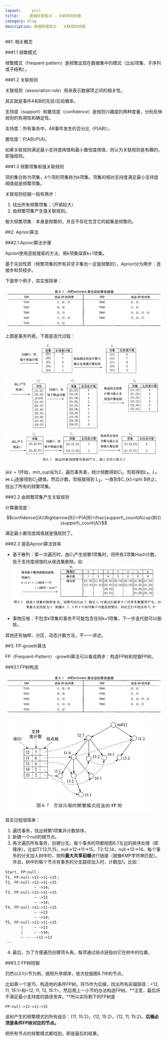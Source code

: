 ```yaml
---
layout:     post
title:     数据挖掘笔记 - 关联规则挖掘
category: blog
description: 数据挖掘笔记 - 关联规则挖掘
---
```


##1. 相关概念

###1.1 频繁模式

频繁模式（frequent pattern）是频繁出现在数据集中的模式（比如项集、子序列或子结构）。

###1.2 关联规则

关联规则（association rule）用来表示数据项之间的相关性。

其实就是事件A和B的先验/后验概率。

支持度（support）和置信度（confidence）是规则兴趣度的两种度量，分别反映规则的有用性和确定性。

支持度：所有事务中，AB事件发生的百分比（$P(AB)$）。

置信度：$P(AB)/P(A)$。

如果关联规则满足最小支持度阈值和最小置信度阈值，则认为关联规则是有趣的，即强规则。

###1.3 频繁项集和强关联规则

项的集合称为项集，$k$个项的项集称为$k$项集。项集的相对支持度满足最小支持度阈值就是频繁项集。

关联规则挖掘一般有两步：
1. 找出所有频繁项集；（开销较大）
2. 由频繁项集产生强关联规则。

极大频繁项集：本身是频繁的，并且不存在包含它的超集是频繁的。

##2. Apriori算法


###2.1 Apriori算法步骤

Apriori使用逐层搜索的方法，用k项集探索k+1项集。

基于先验性质（频繁项集的所有非空子集也一定是频繁的），Apriori分为两步：连接步和剪枝步。

下面举个例子，其实很简单：

![Git Bash](/images/hadoop-2/1465405416187.png)

上图是事务列表，下面是迭代过程：

![Git Bash](/images/hadoop-2/1465405478337.png)

从$k=1$开始，$min\_sup$设为2，遍历事务表，统计频数得到$C_{1}$，剪枝得到$L_{1}$。$L_{1}\bowtie L_{1}$连接得到$C_{2}$键值，然后计数。剪枝就得到 $L_{2}$。一直到$C_{k}=\phi $终止，找出了所有的频繁项集。

###2.2 由频繁项集产生关联规则

计算置信度：

$$confidence({A}\Rightarrow{B})=P(A|B)=\frac{support\_count(A\cup{B})}{support\_count(A)}$$

满足最小置信度阈值就是强规则了。

###2.3 提高Apriori算法效率

* 基于散列：第一次遍历时，由$C_{1}$产生频繁1项集时，将所有2项集Hash计数，低于支持度阈值的从侯选集删除。如
![Git Bash](/images/hadoop-2/1465468234647.png)

* 事物压缩：不包含k项集的事务不可能包含任何k+1项集，下一步迭代就可以删除。

其他还有抽样、分区、动态计数方法，不一一讲述。

##3. FP-growth算法

FP（Frequent-Pattern）-growth算法可以看成两步：构造FP树和挖掘FP树。

###3.1 FP树构造

![Git Bash](/images/hadoop-2/1465405416187.png)

![Git Bash](/images/hadoop-2/1465468896197.png)

其实过程很简单：
1. 遍历事务，找出频繁1项集并计数排序。
2. 新建一个null的根节点。
3. 再次遍历所有事务，创建分支。每个事务的项都按图6.7左边的排序处理（即降序），比如T1:12,11,15，null->12->11->15，T2:12,14，null->12->14。每个事务的分支加入树中时，按照**最大共享前缀**进行链接（就像KMP字符串匹配）。并且，树中的每个节点有事务的分支路径加入时，计数加1。比如：

``` 
Start, FP:null；
T1, FP:null->12->11->15；
T2, FP:null->12->11->15
             ~ ->14;
T3, FP:null->12->11->15
             ~ ->13
             ~ ->14;
T4, FP:null->12->11->15
             ~ ->13
             ~ ->14;
T5, FP:null->12->11->15
       |     ~ ->13
       |     ~ ->14;
       ~ ----->11->13
···
```

4. 最后，为了方便遍历创建项头表。每项通过结点链指向它在树中的位置。

###3.2 FP树挖掘

仍然以3.1小节为例，按照升序顺序，依次挖掘图6.7中的节点。

比如第一个是15，构造他的条件FP树。将15作为后缀，找出所有前缀路径：<12, 11, 15:1>和<12, 11, 13, 15:1>。然后用上一小节的办法构造FP树。**注意，最后将不满足最小支持度的路径舍弃。**所以实际剩下的FP树是

```
FP:null->12->11->15
```

该树产生的频繁模式的所有组合：{11, 15:2}，{12, 15:2}，{12, 11, 15:2}。**后缀必须是条件FP树对应的节点。**

把所有节点的频繁模式都找到，即是最后的结果。